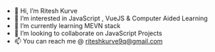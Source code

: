 - 👋 Hi, I’m Ritesh Kurve
- 👀 I’m interested in JavaScript , VueJS & Computer Aided Learning
- 🌱 I’m currently learning MEVN stack
- 💞️ I’m looking to collaborate on JavaScript Projects
- 📫 You can reach me @ riteshkurve9q@gmail.com

<!---
Ritesh9q/Ritesh9q is a ✨ special ✨ repository because its `README.md` (this file) appears on your GitHub profile.
You can click the Preview link to take a look at your changes.
--->

